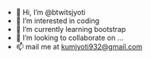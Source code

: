 - 👋 Hi, I’m @btwitsjyoti
- 👀 I’m interested in coding
- 🌱 I’m currently learning bootstrap
- 💞️ I’m looking to collaborate on ...
- 📫 mail me at kumjyoti932@gmail.com

<!---
btwitsjyoti/btwitsjyoti is a ✨ special ✨ repository because its `README.md` (this file) appears on your GitHub profile.
You can click the Preview link to take a look at your changes.
--->
